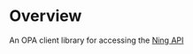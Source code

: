 Overview
========

An OPA client library for accessing the [Ning API](http://developer.ning.com/)


